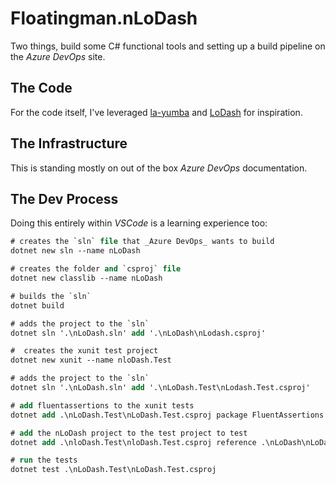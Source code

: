 # Floatingman.nLoDash

Two things, build some C# functional tools and setting up a build pipeline on the _Azure DevOps_ site.

## The Code

For the code itself, I've leveraged [la-yumba](https://github.com/la-yumba/functional-csharp-code) and [LoDash](https://lodash.com/) for inspiration.

## The Infrastructure

This is standing mostly on out of the box _Azure DevOps_ documentation.

## The Dev Process

Doing this entirely within _VSCode_ is a learning experience too:

```ps
# creates the `sln` file that _Azure DevOps_ wants to build
dotnet new sln --name nLoDash

# creates the folder and `csproj` file
dotnet new classlib --name nLoDash

# builds the `sln`
dotnet build

# adds the project to the `sln`
dotnet sln '.\nLoDash.sln' add '.\nLoDash\nLodash.csproj'

#  creates the xunit test project
dotnet new xunit --name nloDash.Test

# adds the project to the `sln`
dotnet sln '.\nLoDash.sln' add '.\nLoDash.Test\nLodash.Test.csproj'

# add fluentassertions to the xunit tests
dotnet add .\nLoDash.Test\nLoDash.Test.csproj package FluentAssertions --version 5.5.0

# add the nLoDash project to the test project to test
dotnet add .\nloDash.Test\nloDash.Test.csproj reference .\nLoDash\nLoDash.csproj

# run the tests
dotnet test .\nLoDash.Test\nLoDash.Test.csproj
```